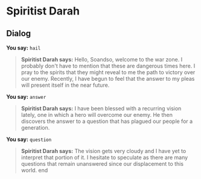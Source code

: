 # Spiritist Darah


## Dialog

**You say:** `hail`



>**Spiritist Darah says:** Hello, Soandso, welcome to the war zone. I probably don't have to mention that these are dangerous times here. I pray to the spirits that they might reveal to me the path to victory over our enemy. Recently, I have begun to feel that the answer to my pleas will present itself in the near future.

**You say:** `answer`



>**Spiritist Darah says:** I have been blessed with a recurring vision lately, one in which a hero will overcome our enemy. He then discovers the answer to a question that has plagued our people for a generation.

**You say:** `question`



>**Spiritist Darah says:** The vision gets very cloudy and I have yet to interpret that portion of it. I hesitate to speculate as there are many questions that remain unanswered since our displacement to this world.
end
